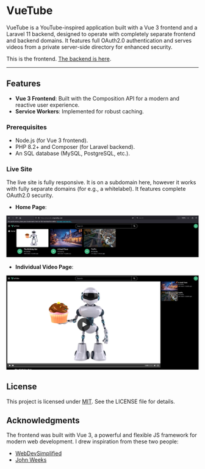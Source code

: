 # VueTube

VueTube is a YouTube-inspired application built with a Vue 3 frontend and a Laravel 11 backend, designed to operate with completely separate frontend and backend domains. It features full OAuth2.0 authentication and serves videos from a private server-side directory for enhanced security.

This is the frontend. [The backend is here](https://github.com/mgraichy/laravel-auth).

---

## Features

- **Vue 3 Frontend**: Built with the Composition API for a modern and reactive user experience.
- **Service Workers**: Implemented for robust caching.

### Prerequisites

- Node.js (for Vue 3 frontend).
- PHP 8.2+ and Composer (for Laravel backend).
- An SQL database (MySQL, PostgreSQL, etc.).

### Live Site

The live site is fully responsive. It is on a subdomain here, however it works with fully separate domains (for e.g., a whitelabel). It features complete OAuth2.0 security.

- **Home Page**:
<div align="center">
    <img src="docs/vuetube.webp" alt="VueTube Home Page">
</div>


- **Individual Video Page**:
<div align="center">
    <img src="docs/vuetube-individual-video.webp" alt="VueTube Individual Video">
</div>


## License

This project is licensed under [MIT](https://opensource.org/license/mit). See the LICENSE file for details.


## Acknowledgments

The frontend was built with Vue 3, a powerful and flexible JS framework for modern web development. I drew inspiration from these two people:

- [WebDevSimplified](https://github.com/WebDevSimplified/youtube-react-ts-tailwind-home-page)
- [John Weeks](https://github.com/John-Weeks-Dev/youtube-clone)

